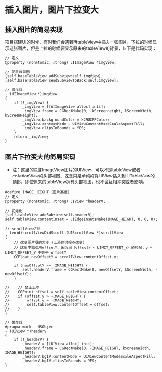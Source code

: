 # 插入图片，图片下拉变大
## 插入图片的简易实现
项目搭建UI的时候，有时我们会遇到再tableView中插入一张图片，下拉的时候显示这张图片，但是上拉的时候要显示原来的tableView的背景，以下是代码实现：<br>
```Objc
// 定义
@property (nonatomic, strong) UIImageView *imgView;
```
```Objc
// 配置背景图
[self.baseTableView addSubview:self.imgView];
[self.baseTableView sendSubviewToBack:self.imgView];
```
```Objc
// 懒加载
- (UIImageView *)imgView
{
    if (!_imgView) {
        _imgView = [[UIImageView alloc] init];
        _imgView.frame = CGRectMake(0, -kScreenHeight, kScreenWidth, kScreenHeight);
        _imgView.backgroundColor = k298CFFColor;
        _imgView.contentMode = UIViewContentModeScaleAspectFill;
        _imgView.clipsToBounds = YES;
    }
    return _imgView;
}
```
## 图片下拉变大的简易实现
* 注：这里的包含ImageView图片的UIView，可以不是tableView或者colletionView的头部视图。这里只是单纯的将UIView插入到UITableView的顶部，即使原来的tableView拥有头部视图，也不会互相冲突或者影响。
```Objc
#define IMAGE_HEIGHT (图片高度)
// 定义
@property (nonatomic, strong) UIView *headerV;
```
```Objc
// 初始化
[self.tableView addSubview:self.headerV];
self.tableView.contentInset = UIEdgeInsetsMake(IMAGE_HEIGHT, 0, 0, 0);
```
```Objc
// scrollView方法
- (void)scrollViewDidScroll:(UIScrollView *)scrollView
{
    // 改变图片框的大小 (上滑的时候不改变)
    // 这里不能使用offsetY，因为当（offsetY < LIMIT_OFFSET_Y）的时候，y = LIMIT_OFFSET_Y 不等于 offsetY
    CGFloat newOffsetY = scrollView.contentOffset.y;
    
    if (newOffsetY <= -IMAGE_HEIGHT) {
        self.headerV.frame = CGRectMake(0, newOffsetY, kScreenWidth, -newOffsetY);
    }
    
//    // 禁止上拉
//    CGPoint offset = self.tableView.contentOffset;
//    if (offset.y > -IMAGE_HEIGHT) {
//        offset.y = -IMAGE_HEIGHT;
//        self.tableView.contentOffset = offset;
//    }
}
```
```Objc
// 懒加载
#pragma mark - NSObject
- (UIView *)headerV
{
    if (!_headerV) {
        _headerV = [[UIView alloc] init];
        _headerV.frame = CGRectMake(0, -IMAGE_HEIGHT, kScreenWidth, IMAGE_HEIGHT);
        _headerV.bgIV.contentMode = UIViewContentModeScaleAspectFill;
        _headerV.bgIV.clipsToBounds = YES;
}
```
